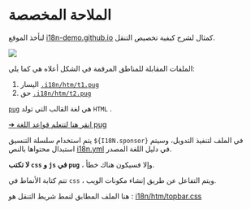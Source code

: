 # الملاحة المخصصة

لنأخذ الموقع [i18n-demo.github.io](//i18n-demo.github.io) كمثال لشرح كيفية تخصيص التنقل.

![](https://p.3ti.site/1731036697.avif)

الملفات المقابلة للمناطق المرقمة في الشكل أعلاه هي كما يلي:

1. اليسار [`.i18n/htm/t1.pug`](https://github.com/i18n-site/demo.i18n.site/blob/main/.i18n/htm/t1.pug)
2. حق [`.i18n/htm/t2.pug`](https://github.com/i18n-site/demo.i18n.site/blob/main/.i18n/htm/t2.pug)

[`pug`](https://pugjs.org) هي لغة القالب التي تولد `HTML` .

[➔ انقر هنا لتتعلم قواعد اللغة pug](https://pugjs.org)

يتم استخدام سلسلة التنسيق `${I18N.sponsor}` في الملف لتنفيذ التدويل، وسيتم استبدال محتواها بالنص [i18n.yml](https://github.com/i18n-site/demo.i18n.site/blob/main/en/i18n.yml) في دليل اللغة المصدر.

**لا تكتب `css` و `js` في `pug`** ، وإلا فسيكون هناك خطأ.

تتم كتابة الأنماط في `css` ، ويتم التفاعل عن طريق إنشاء مكونات الويب.

هنا الملف المطابق لنمط شريط التنقل هو : [i18n/htm/topbar.css](https://github.com/i18n-site/demo.i18n.site/blob/main/.i18n/htm/topbar.css)